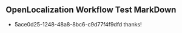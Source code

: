 ## OpenLocalization Workflow Test MarkDown
* 5ace0d25-1248-48a8-8bc6-c9d77f4f9dfd thanks!

<!--HONumber=Aug16_HO4-->



